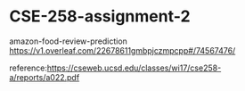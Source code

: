 # CSE-258-assignment-2
amazon-food-review-prediction
https://v1.overleaf.com/22678611gmbpjczmpcpp#/74567476/


reference:https://cseweb.ucsd.edu/classes/wi17/cse258-a/reports/a022.pdf
